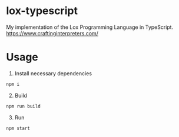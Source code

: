 # lox-typescript
My implementation of the Lox Programming Language in TypeScript. https://www.craftinginterpreters.com/

# Usage

1. Install necessary dependencies

```bash
npm i
```

2. Build
```bash
npm run build
```

3. Run
```
npm start
```